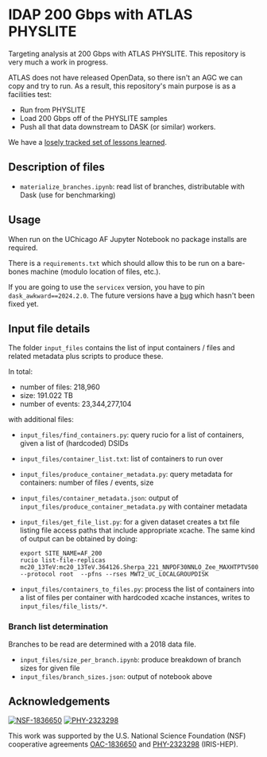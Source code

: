 # IDAP 200 Gbps with ATLAS PHYSLITE

Targeting analysis at 200 Gbps with ATLAS PHYSLITE. This repository is very much a work in progress.

ATLAS does not have released OpenData, so there isn't an AGC we can copy and try to run. As a result, this repository's main purpose is as a facilities test:

* Run from PHYSLITE
* Load 200 Gbps off of the PHYSLITE samples
* Push all that data downstream to DASK (or similar) workers.

We have a [losely tracked set of lessons learned](https://github.com/iris-hep/idap-200gbps-atlas/issues/13).

## Description of files

* `materialize_branches.ipynb`: read list of branches, distributable with Dask (use for benchmarking)

## Usage

When run on the UChicago AF Jupyter Notebook no package installs are required.

There is a `requirements.txt` which should allow this to be run on a bare-bones machine (modulo location of files, etc.).

If you are going to use the `servicex` version, you have to pin `dask_awkward==2024.2.0`. The future versions have a [bug](https://github.com/dask-contrib/dask-awkward/issues/456) which hasn't been fixed yet.

## Input file details

The folder `input_files` contains the list of input containers / files and related metadata plus scripts to produce these.

In total:

* number of files: 218,960
* size: 191.022 TB
* number of events: 23,344,277,104

with additional files:

* `input_files/find_containers.py`: query rucio for a list of containers, given a list of (hardcoded) DSIDs
* `input_files/container_list.txt`: list of containers to run over
* `input_files/produce_container_metadata.py`: query metadata for containers: number of files / events, size
* `input_files/container_metadata.json`: output of `input_files/produce_container_metadata.py` with container metadata
* `input_files/get_file_list.py`: for a given dataset creates a txt file listing file access paths that include appropriate xcache. The same kind of output can be obtained by doing:

    ```
    export SITE_NAME=AF_200
    rucio list-file-replicas mc20_13TeV:mc20_13TeV.364126.Sherpa_221_NNPDF30NNLO_Zee_MAXHTPTV500_1000.deriv.DAOD_PHYSLITE.e5299_s3681_r13145_p6026 --protocol root  --pfns --rses MWT2_UC_LOCALGROUPDISK
    ```

* `input_files/containers_to_files.py`: process the list of containers into a list of files per container with hardcoded xcache instances, writes to `input_files/file_lists/*`.

### Branch list determination

Branches to be read are determined with a 2018 data file.

* `input_files/size_per_branch.ipynb`: produce breakdown of branch sizes for given file
* `input_files/branch_sizes.json`: output of notebook above

## Acknowledgements

[![NSF-1836650](https://img.shields.io/badge/NSF-1836650-blue.svg)](https://nsf.gov/awardsearch/showAward?AWD_ID=1836650)
[![PHY-2323298](https://img.shields.io/badge/PHY-2323298-blue.svg)](https://nsf.gov/awardsearch/showAward?AWD_ID=2323298)

This work was supported by the U.S. National Science Foundation (NSF) cooperative agreements [OAC-1836650](https://nsf.gov/awardsearch/showAward?AWD_ID=1836650) and [PHY-2323298](https://nsf.gov/awardsearch/showAward?AWD_ID=2323298) (IRIS-HEP).
